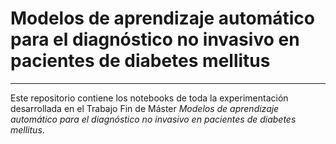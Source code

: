 # Modelos de aprendizaje automático para el diagnóstico no invasivo en pacientes de diabetes mellitus

---

Este repositorio contiene los notebooks de toda la experimentación desarrollada en el Trabajo Fin de Máster *Modelos de aprendizaje automático para el diagnóstico no invasivo en pacientes de diabetes mellitus*.